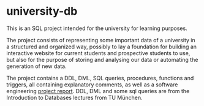 # university-db

This is an SQL project intended for the university for learning purposes.

The project consists of representing some important data of a university in a structured and organized way, possibly to lay a foundation for building an interactive website for current students and prospective students to use, but also for the purpose of storing and analysing our data or automating the generation of new data. 

The project contains a DDL, DML, SQL queries, procedures, functions and triggers, all containing explanatory comments, as well as a software engineering [project report](./report.pdf). DDL, DML and some sql queries are from the Introduction to Databases lectures from TU München.
